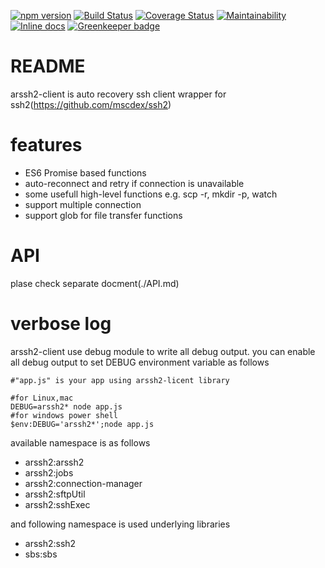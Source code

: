 [![npm version](https://badge.fury.io/js/arssh2-client.svg)](https://badge.fury.io/js/arssh2-client)
[![Build Status](https://travis-ci.org/so5/arssh2-client.svg?branch=master)](https://travis-ci.org/so5/arssh2-client)
[![Coverage Status](https://coveralls.io/repos/github/so5/arssh2-client/badge.svg?branch=master)](https://coveralls.io/github/so5/arssh2-client?branch=master)
[![Maintainability](https://api.codeclimate.com/v1/badges/fa854220ce9d6b122add/maintainability)](https://codeclimate.com/github/so5/arssh2-client/maintainability)
[![Inline docs](http://inch-ci.org/github/so5/arssh2-client.svg?branch=master)](http://inch-ci.org/github/so5/arssh2-client)
[![Greenkeeper badge](https://badges.greenkeeper.io/so5/arssh2-client.svg)](https://greenkeeper.io/)


# README #

arssh2-client is auto recovery ssh client wrapper for ssh2(https://github.com/mscdex/ssh2)

# features
- ES6 Promise based functions
- auto-reconnect and retry if connection is unavailable
- some usefull high-level functions e.g. scp -r, mkdir -p, watch
- support multiple connection
- support glob for file transfer functions

# API
plase check separate docment(./API.md)

# verbose log
arssh2-client use debug module to write all debug output.
you can enable all debug output to set DEBUG environment variable as follows

```
#"app.js" is your app using arssh2-licent library

#for Linux,mac
DEBUG=arssh2* node app.js
#for windows power shell
$env:DEBUG='arssh2*';node app.js
```

available namespace is as follows
- arssh2:arssh2
- arssh2:jobs
- arssh2:connection-manager
- arssh2:sftpUtil
- arssh2:sshExec

and following namespace is used underlying libraries
- arssh2:ssh2
- sbs:sbs
